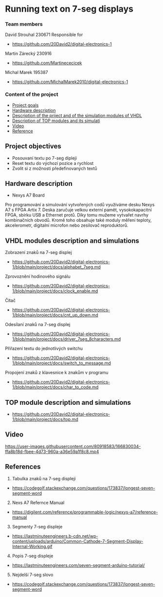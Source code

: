 # Running text on 7-seg displays

### Team members

David Strouhal 230671
Responsible for
* https://github.com/20David2/digital-electronics-1

Martin Zárecký 230916
* https://github.com/Martinececicek

Michal Marek 195387
* https://github.com/MichalMarek2010/digital-electronics-1


### Content of the project

* [Project goals](#objectives)
* [Hardware description](#hardware)
* [Description of the priject and of the simulation modules of VHDL](#modules)
* [Description of TOP modules and its simulati](#top)
* [Video](#video)
* [Reference](#references)

<a name="objectives"></a>

## Project objectives

* Posouvaní textu po 7-seg dipleji
* Reset textu do výchozí pozice a rychlost
* Zvolit si z možnosti předefinovaných textů 

<a name="hardware"></a>

## Hardware description

* Nexys A7 Board

Pro programování a simulování vytvořených codů využíváme desku Nexys A7 s FPGA Artix 7. Deska zaručuje velkou externí pamět, vysokokapacitní FPGA, sbírku USB a Ethernet protů. Díky tomu mužeme vytvařet navrhy kombinačních obvodů. Kromě toho obsahuje také moduly měření teploty, akcelerometr, digitalní microfon nebo zesilovač reproduktorů. 

<a name="modules"></a>

## VHDL modules description and simulations

Zobrazení znaků na 7-seg displej
* https://github.com/20David2/digital-electronics-1/blob/main/project/docs/alphabet_7seg.md

Zprovoznění hodinového signálu
* https://github.com/20David2/digital-electronics-1/blob/main/project/docs/clock_enable.md

Čítač
* https://github.com/20David2/digital-electronics-1/blob/main/project/docs/cnt_up_down.md

Odesílaní znaků na 7-seg displej
* https://github.com/20David2/digital-electronics-1/blob/main/project/docs/driver_7seg_8characters.md

Přiřazení textu do jednotlivých switchu
* https://github.com/20David2/digital-electronics-1/blob/main/project/docs/switch_to_message.md

Propojení znaků z klavesnice k znakům v programu
* https://github.com/20David2/digital-electronics-1/blob/main/project/docs/char_to_code.md

<a name="top"></a>

## TOP module description and simulations

* https://github.com/20David2/digital-electronics-1/blob/main/project/docs/top.md

<a name="video"></a>

## Video



https://user-images.githubusercontent.com/80918583/166830034-ffa8b18d-fbee-4d73-960a-a36e59a1f8c8.mp4


<a name="references"></a>

## References

1. Tabulka znaků na 7-seg displeji
* https://codegolf.stackexchange.com/questions/173837/longest-seven-segment-word
2. Nexs A7 Refernce Manual
* https://digilent.com/reference/programmable-logic/nexys-a7/reference-manual
3. Segmenty 7-seg displeje
* https://lastminuteengineers.b-cdn.net/wp-content/uploads/arduino/Common-Cathode-7-Segment-Display-Internal-Working.gif
4. Popis 7-seg displeje
* https://lastminuteengineers.com/seven-segment-arduino-tutorial/
5. Nejdelší 7-seg slovo
* https://codegolf.stackexchange.com/questions/173837/longest-seven-segment-word
